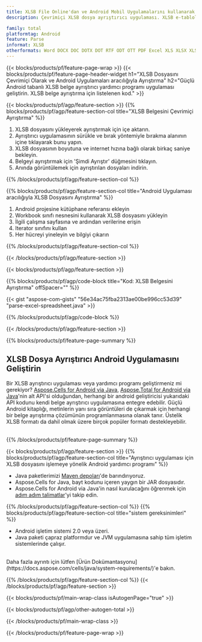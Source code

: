 ```yaml
---
title: XLSB File Online'dan ve Android Mobil Uygulamalarını kullanarak Metin ve Görüntüleri Çıkarın
description: Çevrimiçi XLSB dosya ayrıştırıcı uygulaması. XLSB e-tablolarından satır ve hücrelerdeki metni çıkarmak için Android API kodu.

family: total
platformtag: Android
feature: Parse
informat: XLSB
otherformats: Word DOCX DOC DOTX DOT RTF ODT OTT PDF Excel XLS XLSX XLSM XLSB ODS Powerpoint PPT PPTX ODP
---
```

{{< blocks/products/pf/feature-page-wrap >}}
{{< blocks/products/pf/feature-page-header-widget h1="XLSB Dosyasını Çevrimiçi Olarak ve Android Uygulamaları aracılığıyla Ayrıştırma" h2="Güçlü Android tabanlı XLSB belge ayrıştırıcı yardımcı programı uygulaması geliştirin. XLSB belge ayrıştırma için listelenen kod." >}}

{{< blocks/products/pf/agp/feature-section >}}
{{% blocks/products/pf/agp/feature-section-col title="XLSB Belgesini Çevrimiçi Ayrıştırma" %}}

1. XLSB dosyasını yükleyerek ayrıştırmak için içe aktarın.
1. Ayrıştırıcı uygulamasının sürükle ve bırak yöntemiyle bırakma alanının içine tıklayarak bunu yapın. 
1. XLSB dosyasının boyutuna ve internet hızına bağlı olarak birkaç saniye bekleyin.
1. Belgeyi ayrıştırmak için 'Şimdi Ayrıştır' düğmesini tıklayın.
1. Anında görüntülemek için ayrıştırılan dosyaları indirin.

{{% /blocks/products/pf/agp/feature-section-col %}}

{{% blocks/products/pf/agp/feature-section-col title="Android Uygulaması aracılığıyla XLSB Dosyasını Ayrıştırma" %}}

1. Android projesine kütüphane referansı ekleyin  
1. Workbook sınıfı nesnesini kullanarak XLSB dosyasını yükleyin
1. İlgili çalışma sayfasına ve ardından verilerine erişin
1. Iterator sınıfını kullan
1. Her hücreyi yineleyin ve bilgiyi çıkarın

{{% /blocks/products/pf/agp/feature-section-col %}}

{{< /blocks/products/pf/agp/feature-section >}}

{{< blocks/products/pf/agp/feature-section >}}

{{% blocks/products/pf/agp/code-block title="Kod: XLSB Belgesini Ayrıştırma" offSpacer="" %}}

{{< gist "aspose-com-gists" "56e34ac75fba2313ae00be996cc53d39" "parse-excel-spreadsheet.java" >}}

{{% /blocks/products/pf/agp/code-block %}}


{{< /blocks/products/pf/agp/feature-section >}}

{{% blocks/products/pf/feature-page-summary %}}

<h2>XLSB Dosya Ayrıştırıcı Android Uygulamasını Geliştirin</h2>

Bir XLSB ayrıştırıcı uygulaması veya yardımcı programı geliştirmeniz mi gerekiyor? [Aspose.Cells for Android via Java](https://products.aspose.com/cells/tr/android-java/), [Aspose.Total for Android via Java](https://products.aspose.com/total/tr/android-java/)'nin alt API'si olduğundan, herhangi bir android geliştiricisi yukarıdaki API kodunu kendi belge ayrıştırıcı uygulamasına entegre edebilir. Güçlü Android kitaplığı, metinlerin yanı sıra görüntüleri de çıkarmak için herhangi bir belge ayrıştırma çözümünün programlanmasına olanak tanır. Üstelik XLSB formatı da dahil olmak üzere birçok popüler formatı destekleyebilir.<br /><br />

{{% /blocks/products/pf/feature-page-summary %}}

{{< blocks/products/pf/agp/feature-section >}}
{{% blocks/products/pf/agp/feature-section-col title="Ayrıştırıcı uygulaması için XLSB dosyasını işlemeye yönelik Android yardımcı programı" %}}

- Java paketlerimizi [Maven depoları](https://releases.aspose.com/java/repo/com/aspose/aspose-cells/)'de barındırıyoruz. 
- Aspose.Cells for Java, bayt kodunu içeren yaygın bir JAR dosyasıdır. 
- Aspose.Cells for Android via Java'in nasıl kurulacağını öğrenmek için [adım adım talimatlar](https://docs.aspose.com/cells/java/installation/#install-aspose-cells-for-java-from-maven-repository)'yi takip edin.

{{% /blocks/products/pf/agp/feature-section-col %}}
{{% blocks/products/pf/agp/feature-section-col title="sistem gereksinimleri" %}}

- Android işletim sistemi 2.0 veya üzeri.
- Java paketi çapraz platformdur ve JVM uygulamasına sahip tüm işletim sistemlerinde çalışır.

<br />
Daha fazla ayrıntı için lütfen [Ürün Dokümantasyonu](https://docs.aspose.com/cells/java/system-requirements/)'e bakın.

{{% /blocks/products/pf/agp/feature-section-col %}}
{{< /blocks/products/pf/agp/feature-section >}}

{{< blocks/products/pf/main-wrap-class isAutogenPage="true" >}}

{{< blocks/products/pf/agp/other-autogen-total >}}

{{< /blocks/products/pf/main-wrap-class >}}

{{< /blocks/products/pf/feature-page-wrap >}}